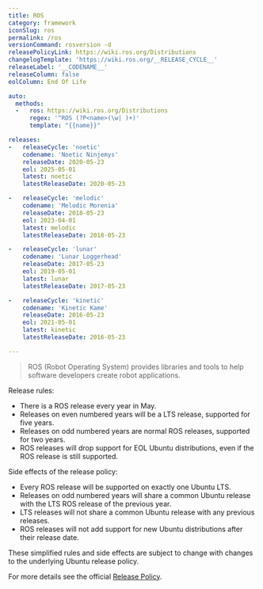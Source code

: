 ```yaml
---
title: ROS
category: framework
iconSlug: ros
permalink: /ros
versionCommand: rosversion -d
releasePolicyLink: https://wiki.ros.org/Distributions
changelogTemplate: 'https://wiki.ros.org/__RELEASE_CYCLE__'
releaseLabel: '__CODENAME__'
releaseColumn: false
eolColumn: End Of Life

auto:
  methods:
  -   ros: https://wiki.ros.org/Distributions
      regex: '^ROS (?P<name>(\w| )+)'
      template: "{{name}}"

releases:
-   releaseCycle: 'noetic'
    codename: 'Noetic Ninjemys'
    releaseDate: 2020-05-23
    eol: 2025-05-01
    latest: noetic
    latestReleaseDate: 2020-05-23

-   releaseCycle: 'melodic'
    codename: 'Melodic Morenia'
    releaseDate: 2018-05-23
    eol: 2023-04-01
    latest: melodic
    latestReleaseDate: 2018-05-23

-   releaseCycle: 'lunar'
    codename: 'Lunar Loggerhead'
    releaseDate: 2017-05-23
    eol: 2019-05-01
    latest: lunar
    latestReleaseDate: 2017-05-23

-   releaseCycle: 'kinetic'
    codename: 'Kinetic Kame'
    releaseDate: 2016-05-23
    eol: 2021-05-01
    latest: kinetic
    latestReleaseDate: 2016-05-23

---
```


> ROS (Robot Operating System) provides libraries and tools to help software developers create robot
> applications.

Release rules:

- There is a ROS release every year in May.
- Releases on even numbered years will be a LTS release, supported for five years.
- Releases on odd numbered years are normal ROS releases, supported for two years.
- ROS releases will drop support for EOL Ubuntu distributions, even if the ROS release is still supported.

Side effects of the release policy:

- Every ROS release will be supported on exactly one Ubuntu LTS.
- Releases on odd numbered years will share a common Ubuntu release with the LTS ROS release of the previous year.
- LTS releases will not share a common Ubuntu release with any previous releases.
- ROS releases will not add support for new Ubuntu distributions after their release date.

These simplified rules and side effects are subject to change with changes to the underlying Ubuntu
release policy.

For more details see the official [Release Policy](https://wiki.ros.org/Distributions/ReleasePolicy).
